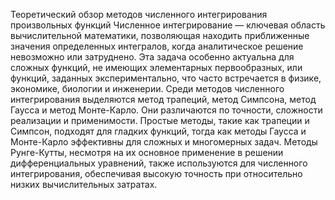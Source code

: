   Теоретический обзор методов численного интегрирования произвольных функций
Численное интегрирование — ключевая область вычислительной математики, позволяющая находить приближенные значения определенных интегралов, когда аналитическое решение невозможно или затруднено. Эта задача особенно актуальна для сложных функций, не имеющих элементарных первообразных, или функций, заданных экспериментально, что часто встречается в физике, экономике, биологии и инженерии. Среди методов численного интегрирования выделяются метод трапеций, метод Симпсона, метод Гаусса и метод Монте-Карло. Они различаются по точности, сложности реализации и применимости. Простые методы, такие как трапеции и Симпсон, подходят для гладких функций, тогда как методы Гаусса и Монте-Карло эффективны для сложных и многомерных задач. Методы Рунге-Кутты, несмотря на их основное применение в решении дифференциальных уравнений, также используются для численного интегрирования, обеспечивая высокую точность при относительно низких вычислительных затратах.
